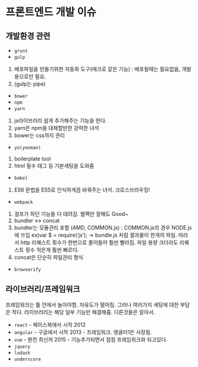 # 프론트엔드 개발 이슈

## 개발환경 관련


- `grunt`
- `gulp`
1. 배포파일을 만들기위한 자동화 도구(매크로 같은 기능) : 배포될때는 필요없음, 개발용으로만 필요.
2. (gulp는 pipe)

- `bower`
- `npm`
- `yarn`
1. js라이브러리 쉽게 추가해주는 기능을 한다.
2. yarn은 npm을 대체할만한 강력한 녀석
3. bower는 css까지 관리

- `yo(yeoman)`
1. boilerplate tool
2. html 필수 태그 등 기본세팅을 도와줌


- `babel`
1. ES6 문법을 ES5로 인식하게끔 바꿔주는 녀석. 크로스브라우징!

- `webpack`
1. 걸프가 하던 기능들 다 데려감. 웹팩만 잘해도 Good~
2. bundler <-> concat
3. bundler는 모듈관리 포함 (AMD, COMMON.js) : COMMON.js의 경우 NODE.js에 쓰임 ex)var $ = require(‘js’); -> bundle.js 처럼 결과물이 한개의 파일. 따라서 http 리퀘스트 횟수가 한번으로 줄어들어 훨씬 빨라짐. 파일 용량 크더라도 리퀘스트 횟수 적은게 훨씬 빠르다.
4. concat은 단순히 파일관리 형식

- `browserify`

## 라이브러리/프레임워크

프레임워크는 틀 안에서 놀아야함. 자유도가 떨어짐. 그러나 여러가지 세팅에 대한 부담은 적다.
라이브러리는 해당 일부 기능만 해결해줌. 다른것들은 알아서.

- `react` - 페이스북에서 시작 2012
- `angular` - 구글에서 시작 2013 - 프레임워크. 앵귤러1은 사장됨.
- `vue` - 완전 최신꺼 2015 - 기능추가되면서 점점 프레임워크화 되고있다.
- `jquery`
- `lodash`
- `underscore`
